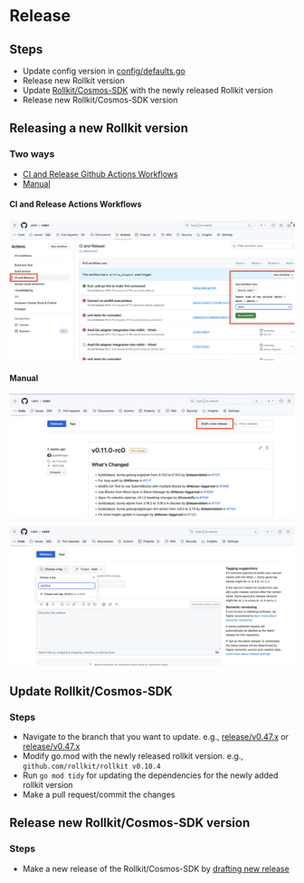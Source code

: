 # Release

## Steps

* Update config version in [config/defaults.go](https://github.com/rollkit/rollkit/blob/main/config/defaults.go)
* Release new Rollkit version
* Update [Rollkit/Cosmos-SDK](https://github.com/rollkit/cosmos-sdk) with the newly released Rollkit version
* Release new Rollkit/Cosmos-SDK version

## Releasing a new Rollkit version

### Two ways

* [CI and Release Github Actions Workflows](https://github.com/rollkit/rollkit/actions/workflows/ci_release.yml)
* [Manual](https://github.com/rollkit/rollkit/releases)

#### CI and Release Actions Workflows

![CI and Release](./assets/ci-release.png)

#### Manual

![Manual](./assets/manual.png)

![Manual](./assets/manual-2.png)

## Update Rollkit/Cosmos-SDK

### Steps

* Navigate to the branch that you want to update. e.g., [release/v0.47.x](https://github.com/rollkit/cosmos-sdk/tree/release/v0.47.x) or [release/v0.47.x](https://github.com/rollkit/cosmos-sdk/tree/release/v0.50.x)
* Modify go.mod with the newly released rollkit version. e.g., `github.com/rollkit/rollkit v0.10.4`
* Run `go mod tidy` for updating the dependencies for the newly added rollkit version
* Make a pull request/commit the changes

## Release new Rollkit/Cosmos-SDK version

### Steps

* Make a new release of the Rollkit/Cosmos-SDK by [drafting new release](https://github.com/rollkit/cosmos-sdk/releases)
